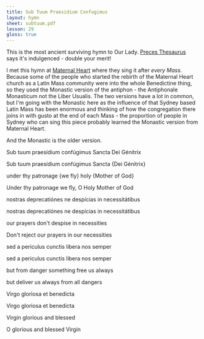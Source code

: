 ```yaml
---
title: Sub Tuum Praesidium Confugimus
layout: hymn
sheet: subtuum.pdf
lesson: 29
gloss: true
---
```


This is the most ancient surviving hymn to Our Lady. [Preces Thesaurus](http://www.preces-latinae.org/thesaurus/BVM/SubTuum.html) says it's indulgenced - double your merit!

I met this hymn at [Maternal Heart](http://maternalheart.org.au) where they sing it after *every Mass*. Because some of the people who started the rebirth of the Maternal Heart church as a Latin Mass community were into the whole Benedictine thing, so they used the Monastic version of the antiphon - the Antiphonale Monasticum not the Liber Usualis. The two versions have a lot in common, but I'm going with the Monastic here as the influence of that Sydney based Latin Mass has been enormous and thinking of how the congregation there joins in with gusto at the end of each Mass - the proportion of people in Sydney who can sing this piece probably learned the Monastic version from Maternal Heart.

And the Monastic is the older version.

<div data-gloss>
<p>Sub tuum praesídium confúgimus Sancta Dei Génitrix<p>
<p>Sub tuum praesídium confúgimus Sancta {Dei Génitrix}<p>
<p>under thy patronage {we fly} holy {Mother of God}</p>
<p>Under thy patronage we fly, O Holy Mother of God</p>
</div>

<div data-gloss>
<p>nostras deprecatiónes ne despícias in necessitátibus</p>
<p>nostras deprecatiónes ne despícias in necessitátibus</p>
<p>our prayers don't despise in necessities</p>
<p>Don't reject our prayers in our necessities</p>
</div>

<div data-gloss>
<p>sed a periculus cunctis libera nos semper</p>
<p>sed a periculus cunctis libera nos semper</p>
<p>but from danger something free us always</p>
<p>but deliver us always from all dangers</p>
</div>

<div data-gloss>
<p>Virgo gloriosa et benedicta</p>
<p>Virgo gloriosa et benedicta</p>
<p>Virgin glorious and blessed</p>
<p>O glorious and blessed Virgin</p>
</div>





